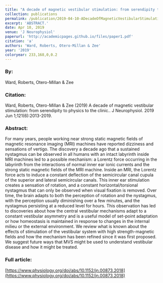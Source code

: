 ```yaml
---
title: "A decade of magnetic vestibular stimulation: from serendipity to physics to the clinic."
collection: publications
permalink: /publication/2019-04-10-ADecadeOfMagneticVestibularStimulation_FromSerendipityToPhysics
excerpt: 'ABSTRACT.'
date: Apr 10, 2019
venue: 'J Neurophysiol'
paperurl: 'http://academicpages.github.io/files/paper1.pdf'
citation: 'a'
authors: 'Ward, Roberts, Otero-Millan & Zee'
year: '2019'
coloryear: 233,168,0,0.2
---
```


### By: 
Ward, Roberts, Otero-Millan & Zee

### Citation: 
Ward, Roberts, Otero-Millan & Zee (2019) A decade of magnetic vestibular stimulation: from serendipity to physics to the clinic.. J Neurophysiol. 2019 Jun 1;121(6):2013-2019. 

### Abstract: 
For many years, people working near strong static magnetic fields of magnetic resonance imaging (MRI) machines have reported dizziness and sensations of vertigo. The discovery a decade ago that a sustained nystagmus can be observed in all humans with an intact labyrinth inside MRI machines led to a possible mechanism: a Lorentz force occurring in the labyrinth from the interactions of normal inner ear ionic currents and the strong static magnetic fields of the MRI machine. Inside an MRI, the Lorentz force acts to induce a constant deflection of the semicircular canal cupula of the superior and lateral semicircular canals. This inner ear stimulation creates a sensation of rotation, and a constant horizontal/torsional nystagmus that can only be observed when visual fixation is removed. Over time, the brain adapts to both the perception of rotation and the nystagmus, with the perception usually diminishing over a few minutes, and the nystagmus persisting at a reduced level for hours. This observation has led to discoveries about how the central vestibular mechanisms adapt to a constant vestibular asymmetry and is a useful model of set-point adaptation or how homeostasis is maintained in response to changes in the internal milieu or the external environment. We review what is known about the effects of stimulation of the vestibular system with high strength-magnetic fields and how the mechanism has been refined since it was first proposed. We suggest future ways that MVS might be used to understand vestibular disease and how it might be treated.

### Full article: 
[https://www.physiology.org/doi/abs/10.1152/jn.00873.2018](https://www.physiology.org/doi/abs/10.1152/jn.00873.2018)
